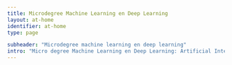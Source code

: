 ```yaml
---
title: Microdegree Machine Learning en Deep Learning
layout: at-home
identifier: at-home
type: page

subheader: "Microdegree machine learning en deep learning"
intro: "Micro degree Machine Learning en Deep Learning: Artificial Intelligence @ Home met Howest MCT"
---
```

